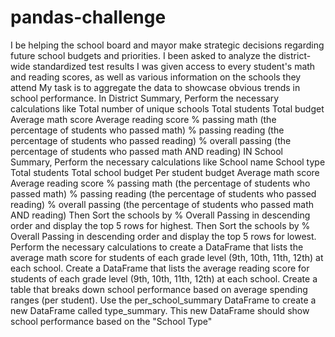 # pandas-challenge
I be helping the school board and mayor make strategic decisions regarding future school budgets and priorities.
I been asked to analyze the district-wide standardized test results
I was given access to every student's math and reading scores, as well as various information on the schools they attend
 My task is to aggregate the data to showcase obvious trends in school performance.
 In District Summary, Perform the necessary calculations like Total number of unique schools
Total students
Total budget
Average math score
Average reading score
% passing math (the percentage of students who passed math)
% passing reading (the percentage of students who passed reading)
% overall passing (the percentage of students who passed math AND reading)
IN School Summary, Perform the necessary calculations like
School name
School type
Total students
Total school budget
Per student budget
Average math score
Average reading score
% passing math (the percentage of students who passed math)
% passing reading (the percentage of students who passed reading)
% overall passing (the percentage of students who passed math AND reading)
Then Sort the schools by % Overall Passing in descending order and display the top 5 rows for highest.
Then Sort the schools by % Overall Passing in descending order and display the top 5 rows for lowest.
Perform the necessary calculations to create a DataFrame that lists the average math score for students of each grade level (9th, 10th, 11th, 12th) at each school.
Create a DataFrame that lists the average reading score for students of each grade level (9th, 10th, 11th, 12th) at each school.
Create a table that breaks down school performance based on average spending ranges (per student).
Use the per_school_summary DataFrame to create a new DataFrame called type_summary.
This new DataFrame should show school performance based on the "School Type"
